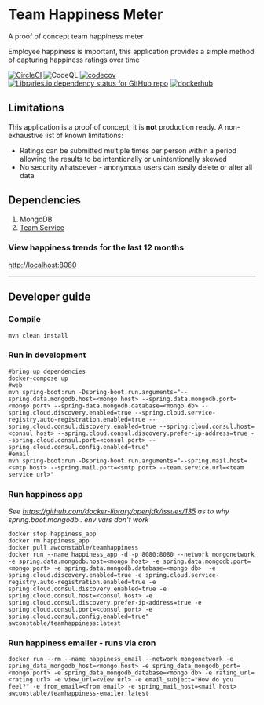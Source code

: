 # Team Happiness Meter
A proof of concept team happiness meter

Employee happiness is important, this application provides a simple method of capturing happiness ratings over time

[![CircleCI](https://circleci.com/gh/awconstable/happiness.svg?style=shield)](https://circleci.com/gh/awconstable/happiness)
![CodeQL](https://github.com/awconstable/happiness/workflows/CodeQL/badge.svg)
[![codecov](https://codecov.io/gh/awconstable/happiness/branch/master/graph/badge.svg)](https://codecov.io/gh/awconstable/happiness)
[![Libraries.io dependency status for GitHub repo](https://img.shields.io/librariesio/github/awconstable/happiness.svg)](https://libraries.io/github/awconstable/happiness)
[![dockerhub](https://img.shields.io/docker/pulls/awconstable/teamhappiness.svg)](https://cloud.docker.com/repository/docker/awconstable/teamhappiness)

## Limitations

This application is a proof of concept, it is **not** production ready.
A non-exhaustive list of known limitations:
* Ratings can be submitted multiple times per person within a period allowing the results to be intentionally or unintentionally skewed
* No security whatsoever - anonymous users can easily delete or alter all data

## Dependencies

1. MongoDB
2. [Team Service](https://github.com/awconstable/teamservice)

### View happiness trends for the last 12 months

<http://localhost:8080>


---

## Developer guide

### Compile

```
mvn clean install
```

### Run in development

```
#bring up dependencies
docker-compose up
#web
mvn spring-boot:run -Dspring-boot.run.arguments="--spring.data.mongodb.host=<mongo host> --spring.data.mongodb.port=<mongo port> --spring-data.mongodb.database=<mongo db> --spring.cloud.discovery.enabled=true --spring.cloud.service-registry.auto-registration.enabled=true --spring.cloud.consul.discovery.enabled=true --spring.cloud.consul.host=<consul host> --spring.cloud.consul.discovery.prefer-ip-address=true --spring.cloud.consul.port=<consul port> --spring.cloud.consul.config.enabled=true"
#email
mvn spring-boot:run -Dspring-boot.run.arguments="--spring.mail.host=<smtp host> --spring.mail.port=<smtp port> --team.service.url=<team service url>"
```


### Run happiness app

*See https://github.com/docker-library/openjdk/issues/135 as to why spring.boot.mongodb.. env vars don't work*

```
docker stop happiness_app
docker rm happiness_app
docker pull awconstable/teamhappiness
docker run --name happiness_app -d -p 8080:8080 --network mongonetwork -e spring.data.mongodb.host=<mongo host> -e spring.data.mongodb.port=<mongo port> -e spring.data.mongodb.database=<mongo db>  -e spring.cloud.discovery.enabled=true -e spring.cloud.service-registry.auto-registration.enabled=true -e spring.cloud.consul.discovery.enabled=true -e spring.cloud.consul.host=<consul host> -e spring.cloud.consul.discovery.prefer-ip-address=true -e spring.cloud.consul.port=<consul port> -e spring.cloud.consul.config.enabled=true" awconstable/teamhappiness:latest
```

### Run happiness emailer - runs via cron

```
docker run --rm --name happiness_email --network mongonetwork -e spring_data_mongodb_host=<mongo host> -e spring_data_mongodb_port=<mongo port> -e spring_data_mongodb_database=<mongo db> -e rating_url=<rating url> -e view_url=<view url> -e email_subject="How do you feel?" -e from_email=<from email> -e spring_mail_host=<mail host> awconstable/teamhappiness-emailer:latest
```
